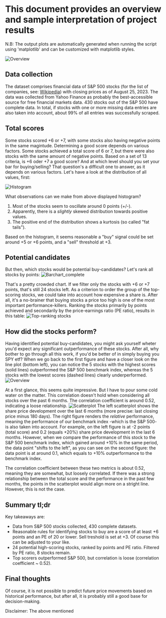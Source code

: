 # This document provides an overview and sample interpretation of project results

N.B: The output plots are automatically generated when running the script using 'matplotlib' and can be customized with matplotlib styles. 

![Overview](./figures/2023-08-28_09-48-57_summary_pitayasmoothie-light.png)


## Data collection

The dataset comprises financial data of S&P 500 stocks (for the list of companies, see: [Wikipedia](https://en.wikipedia.org/wiki/List_of_S%26P_500_companies)) with closing prices as of August 25, 2023. The data was collected from Yahoo Finance as probably the best-accessible source for free financial markets data. 
430 stocks out of the S&P 500 have complete data. In total, if stocks with one or more missing data entries are also taken into account, about 99% of all entries was successfully scraped.


## Total scores

Some stocks scored +6 or +7, with some stocks also having negative points in the same magintude. Determining a good score depends on various factors.
Some stocks achieved a total score of 6 or 7, but there were also stocks with the same amount of negative points. Based on a set of 13 criteria, is +6 oder +7 a good score? And at which level should you set your bar for buying/selling? That question's a difficult one to answer, as it depends on various factors. 
Let's have a look at the distribution of all values, first:

![Histogram](./figures/2023-08-28_09-48-57_hist_pitayasmoothie-light.png)

What observations can we make from above displayed histogram?
1. Most of the stocks seem to oscillate around 0 points (+/-).
2. Apparently, there is a *slightly* skewed distribution towards positive values.
3. The positive end of the distribution shows a kurtosis (so called "fat tails").

Based on the histogram, it seems reasonable a "buy" signal could be set around +5 or +6 points, and a "sell" threshold at +3.


## Potential candidates

But then, which stocks would be potential buy-candidates?
Let's rank all stocks by points:
![Barchart_complete](./figures/2023-08-28_09-48-57_bar_pitayasmoothie-light.png)

That's a pretty crowded chart. If we filter only the stocks with +6 or +7 points, that's still 24 stocks left. As a criterion to order the group of the top-scoring stocks, we could take into account how expensive a share is. After all, it's a no-brainer that buying stocks a price too high is one of the most important performance-killers. Ranking the stocks primarily by points achieved and secondarily by the price-earnings ratio (PE ratio), results in this table:
![Top-ranking stocks](./figures/2023-08-28_09-48-57_top-stocks_bar_pitayasmoothie-light.png)


## How did the stocks perform?

Having identified potential buy-candidates, you might ask yourself wheter you'd expect any significant outperformance of these stocks. After all, why bother to go through all this work, if you'd be better of in simply buying you SPY etf?
When we go back to the first figure and have a closer look on the line plot (bottom left), you can notice the 5 stocks with the highest scores (solid lines) outperformed the S&P 500 benchmark index, whereas the 5 stocks with the lowest scores (dashed lines) clearly underperformed. 
![Overview](./figures/2023-08-28_09-48-57_summary_pitayasmoothie-light.png)

At a first glance, this seems quite impressive. But I have to pour some cold water on the matter. This correlation doesn't hold when considering all stocks over the past 6 months. The correlation coefficient is around 0.52, indicating a loose relationship.
![Scatterplot](./figures/2023-08-28_09-48-57_scatter_pitayasmoothie-light.png)
The left scatterplot shows the share price development over the last 6 months (more precise: last closing price minus 180 days). The right figure renders the *relative* performance, meaning the performance of our benchmark index -which is the S&P 500-  is also taken into account. For example, on the left figure is at -2 points (total score) and 0.2 (equals +20%) share price development in the last 6 months. However, when we compare the performance of this stock to the S&P 500 benchmark index, which gained around +10% in the same period, the data point "shifts to the left", as you can see on the second figure: the data point is at around 0.1, which equals to +10% outperformance to the benchmark index. 

The correlation coefficient between these two metrics is about 0.52, meaning they are somewhat, but loosely correlated. If there was a strong relationship between the total score and the performance in the past few months, the points in the scatterplot would align more on a stright line. However, this is not the case.


## Summary tl;dr

Key takeaways are:
- Data from S&P 500 stocks collected, 430 complete datasets.
- Reasonable rules for identifying stocks to buy are a score of at least +6 points and an PE of 20 or lower. Sell treshold is set at +3. Of course this can be adjusted to your like.
- 24 potential high-scoring stocks, ranked by points and PE ratio. Filtered by PE ratio, 8 stocks remain.
- Top scorers outperformed S&P 500, but correlation is loose (correlation coefficient ~ 0.52).


## Final thoughts
Of course, it is not possible to predict future price movements based on historical performance, but after all, it is probably still a good base for decision-making.


Disclaimer: The above mentioned 
